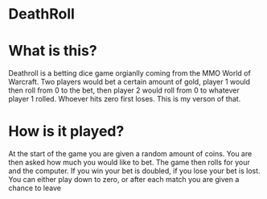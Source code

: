 # DeathRoll
# What is this?
Deathroll is a betting dice game orgianlly coming from the MMO World of Warcraft. Two players would bet a certain amount of gold, player 1 would then roll from 0 to the bet, then player 2 would roll from 0 to whatever player 1 rolled. Whoever hits zero first loses. This is my verson of that.
# How is it played?
At the start of the game you are given a random amount of coins. You are then asked how much you would like to bet. The game then rolls for your and the computer. If you win your bet is doubled, if you lose your bet is lost. You can either play down to zero, or after each match you are given a chance to leave
